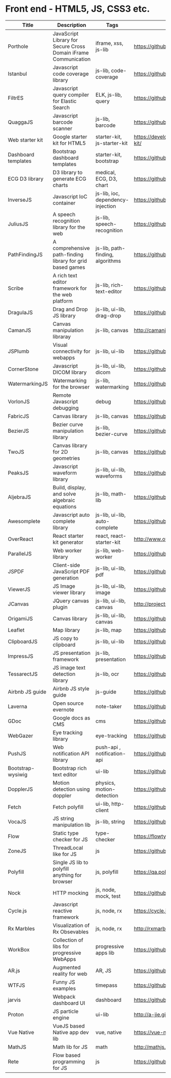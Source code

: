 # Front end - HTML5, JS, CSS3 etc.

Title | Description | Tags | Link
------------ | ------------- | ---------- | --------------
Porthole | JavaScript Library for Secure Cross Domain iFrame Communication | iframe, xss, js-lib | https://github.com/ternarylabs/porthole
Istanbul | Javascript code coverage library | js-lib, code-coverage | https://github.com/gotwarlost/istanbul
FiltrES | Javascript query compiler for Elastic Search | ELK, js-lib, query | https://github.com/abehaskins/FiltrES.js
QuaggaJS | Javascript barcode scanner | js-lib, barcode | https://github.com/serratus/quaggaJS
Web starter kit | Google starter kit for HTML5 | starter-kit, js-starter-kit | https://developers.google.com/web/tools/starter-kit/
Dashboard templates | Bootstrap dashboard templates | starter-kit, bootstrap | https://github.com/keen/dashboards
ECG D3 library | D3 library to generate ECG charts | medical, ECG, D3, chart | https://github.com/joakimkemeny/jke.d3.ecg
InverseJS | Javascript IoC container | js-lib, ioc, dependency-injection | https://github.com/mcordingley/Inverse.js
JuliusJS | A speech recognition library for the web | js-lib, speech-recognition | https://github.com/zzmp/juliusjs
PathFindingJS | A comprehensive path-finding library for grid based games | js-lib, path-finding, algorithms | https://github.com/qiao/PathFinding.js
Scribe | A rich text editor framework for the web platform | js-lib, rich-text-editor | https://github.com/guardian/scribe
DragulaJS | Drag and Drop JS library | js-lib, ui-lib, drag-drop | https://github.com/bevacqua/dragula
CamanJS | Canvas manipulation libraray | js-lib, canvas | http://camanjs.com/
JSPlumb | Visual connectivity for webapps | js-lib, ui-lib | https://github.com/jsplumb/jsPlumb
CornerStone | Javascript DICOM library | js-lib, ui-lib, dicom | https://github.com/chafey/cornerstone
WatermarkingJS | Watermarking for the browser | js-lib, watermarking | https://github.com/brianium/watermarkjs
VorlonJS | Remote Javascript debugging | debug | https://github.com/MicrosoftDX/Vorlonjs/
FabricJS | Canvas library | js-lib, canvas | https://github.com/kangax/fabric.js
BezierJS | Bezier curve manipulation library | js-lib, bezier-curve | https://github.com/Pomax/bezierjs
TwoJS | Canvas library for 2D geometries | js-lib, canvas | https://github.com/jonobr1/two.js
PeaksJS | Javascript waveform library | js-lib, ui-lib, waveforms | https://github.com/bbc/peaks.js
AljebraJS | Build, display, and solve algebraic equations | js-lib, math-lib | https://github.com/nicolewhite/algebra.js
Awesomplete | Javascript auto complete library | js-lib, ui-lib, auto-complete | https://github.com/leaverou/awesomplete
OverReact | React starter kit generator | react, react-starter-kit | http://www.overreact.io
ParallelJS | Web worker library | js-lib, web-worker | https://github.com/parallel-js/parallel.js
JSPDF | Client-side JavaScript PDF generation | js-lib, ui-lib, pdf | https://github.com/MrRio/jsPDF
ViewerJS | JS Image viewer library | js-lib, ui-lib, image | https://github.com/fengyuanchen/viewerjs
JCanvas | JQuery canvas plugin | js-lib, ui-lib, canvas | http://projects.calebevans.me/jcanvas/
OrigamiJS | Canvas library | js-lib, ui-lib, canvas | https://github.com/raphamorim/origami.js
Leaflet | Map library | js-lib, map | https://github.com/Leaflet/Leaflet
ClipboardJS | JS copy to clipboard | js-lib, ui-lib | https://github.com/zenorocha/clipboard.js
ImpressJS | JS presentation framework | js-lib, presentation | https://github.com/impress/impress.js
TessarectJS | JS image text detection library | js-lib, ocr | https://github.com/naptha/tesseract.js
Airbnb JS guide | Airbnb JS style guide | js-guide | https://github.com/airbnb/javascript
Laverna | Open source evernote | note-taker | https://github.com/Laverna/laverna
GDoc | Google docs as CMS | cms | https://github.com/jadeallencook/gDoc.js
WebGazer | Eye tracking library | eye-tracking | https://github.com/brownhci/WebGazer
PushJS | Web notification API library | push-api , notification-api | https://github.com/Nickersoft/push.js
Bootstrap-wysiwig | Bootstrap rich text editor | ui-lib | https://github.com/mindmup/bootstrap-wysiwyg
DopplerJS | Motion detection using doppler | physics, motion-detection | https://github.com/DanielRapp/doppler
Fetch | Fetch polyfill | ui-lib, http-client | https://github.com/github/fetch
VocaJS | JS string manipulation lib | js-lib, string | https://github.com/panzerdp/voca/
Flow | Static type checker for JS | type-checker | https://flowtype.org/
ZoneJS | ThreadLocal like for JS | js | https://github.com/angular/zone.js/
Polyfill | Single JS lib to polyfill anything for browser | js, polyfill | https://qa.polyfill.io/v2/docs/
Nock | HTTP mocking | js, node, mock, test | https://github.com/node-nock/nock
Cycle.js | Javascript reactive framework | js, node, rx | https://cycle.js.org/
Rx Marbles | Visualization of Rx Obsevables | js, node, rx | http://rxmarbles.com/
WorkBox | Collection of libs for progressive WebApps | progressive apps lib | https://github.com/GoogleChrome/workbox
AR.js | Augmented reality for web | AR, JS | https://github.com/jeromeetienne/AR.js
WTFJS | Funny JS examples | timepass | https://github.com/denysdovhan/wtfjs
jarvis | Webpack dashboard UI | dashboard | https://github.com/zouhir/jarvis
Proton | JS particle engine | ui-lib | http://a-jie.github.io/Proton/
Vue Native | VueJS based Native app dev lib | vue, native | https://vue-native.io/
MathJS | Math lib for JS | math | http://mathjs.org/
Rete | Flow based programming for JS | js | https://github.com/retejs/rete
